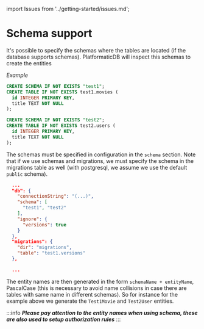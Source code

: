 import Issues from '../getting-started/issues.md';

# Schema support

It's possible to specify the schemas where the tables are located (if the database supports schemas).
PlatformaticDB will inspect this schemas to create the entities 

_Example_

```sql
CREATE SCHEMA IF NOT EXISTS "test1";
CREATE TABLE IF NOT EXISTS test1.movies (
  id INTEGER PRIMARY KEY,
  title TEXT NOT NULL
);

CREATE SCHEMA IF NOT EXISTS "test2";
CREATE TABLE IF NOT EXISTS test2.users (
  id INTEGER PRIMARY KEY,
  title TEXT NOT NULL
);
```

The schemas must be specified in configuration in the `schema` section.
Note that if we use schemas and migrations, we must specify the schema in the migrations table as well 
(with postgresql, we assume we use the default `public` schema).

```json
  ...
  "db": {
    "connectionString": "(...)",
    "schema": [
      "test1", "test2"
    ],
    "ignore": {
      "versions": true
    }
  },
  "migrations": {
    "dir": "migrations",
    "table": "test1.versions"
  },

  ...
```

The entity names are then generated in the form `schemaName + entityName`, PascalCase (this is necessary to avoid name collisions in case there are tables with same name in different schemas).
So for instance for the example above we generate the `Test1Movie` and `Test2User` entities.

:::info
***Please pay attention to the entity names when using schema, these are also used to setup authorization rules***
:::

<Issues />
